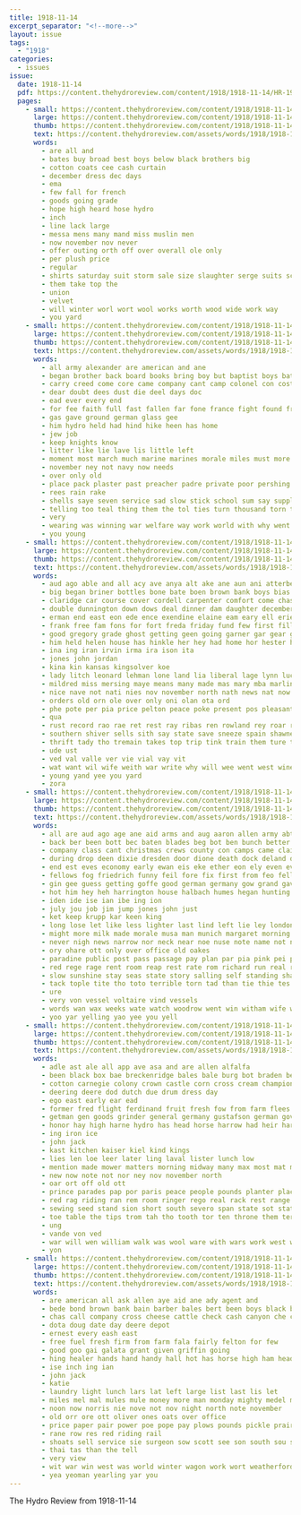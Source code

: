 ```yaml
---
title: 1918-11-14
excerpt_separator: "<!--more-->"
layout: issue
tags:
  - "1918"
categories:
  - issues
issue:
  date: 1918-11-14
  pdf: https://content.thehydroreview.com/content/1918/1918-11-14/HR-1918-11-14.pdf
  pages:
    - small: https://content.thehydroreview.com/content/1918/1918-11-14/small/HR-1918-11-14-01.jpg
      large: https://content.thehydroreview.com/content/1918/1918-11-14/large/HR-1918-11-14-01.jpg
      thumb: https://content.thehydroreview.com/content/1918/1918-11-14/thumbnails/HR-1918-11-14-01.jpg
      text: https://content.thehydroreview.com/assets/words/1918/1918-11-14/HR-1918-11-14-01.txt
      words:
        - are all and
        - bates buy broad best boys below black brothers big
        - cotton coats cee cash curtain
        - december dress dec days
        - ema
        - few fall for french
        - goods going grade
        - hope high heard hose hydro
        - inch
        - line lack large
        - messa mens many mand miss muslin men
        - now november nov never
        - offer outing orth off over overall ole only
        - per plush price
        - regular
        - shirts saturday suit storm sale size slaughter serge suits scott store
        - them take top the
        - union
        - velvet
        - will winter worl wort wool works worth wood wide work way
        - you yard
    - small: https://content.thehydroreview.com/content/1918/1918-11-14/small/HR-1918-11-14-02.jpg
      large: https://content.thehydroreview.com/content/1918/1918-11-14/large/HR-1918-11-14-02.jpg
      thumb: https://content.thehydroreview.com/content/1918/1918-11-14/thumbnails/HR-1918-11-14-02.jpg
      text: https://content.thehydroreview.com/assets/words/1918/1918-11-14/HR-1918-11-14-02.txt
      words:
        - all army alexander are american and ane
        - began brother back board books bring boy but baptist boys battle been
        - carry creed come core came company cant camp colonel con cost course cee church
        - dear doubt dees dust die deel days doc
        - ead ever every end
        - for fee faith full fast fallen far fone france fight found from
        - gas gave ground german glass gee
        - him hydro held had hind hike heen has home
        - jew job
        - keep knights know
        - litter like lie lave lis little left
        - moment most march much marine marines morale miles must more
        - november ney not navy now needs
        - over only old
        - place pack plaster past preacher padre private poor pershing
        - rees rain rake
        - shells saye seven service sad slow stick school sum say supply see spare store sor shoulder save
        - telling too teal thing them the tol ties turn thousand torn then tell
        - very
        - wearing was winning war welfare way work world with why went well
        - you young
    - small: https://content.thehydroreview.com/content/1918/1918-11-14/small/HR-1918-11-14-03.jpg
      large: https://content.thehydroreview.com/content/1918/1918-11-14/large/HR-1918-11-14-03.jpg
      thumb: https://content.thehydroreview.com/content/1918/1918-11-14/thumbnails/HR-1918-11-14-03.jpg
      text: https://content.thehydroreview.com/assets/words/1918/1918-11-14/HR-1918-11-14-03.txt
      words:
        - aud ago able and all acy ave anya alt ake ane aun ani atterberry ark alfred ask anda als agent are army aue ain allen
        - big began briner bottles bone bate boen brown bank boys bias bunday board bees back beat brought bunch body bear bis bertha but best bor bot boas bene been bridgeport business bloom ber bas
        - claridge car course cover cordell carpenter comfort come chas con city close cose certain collins camp charles county cattle caller cullen clark coe chey can
        - double dunnington down dows deal dinner dam daughter december dread day death
        - erman end east eon ede ence exendine elaine eam eary ell erie eve every eda ess
        - frank free fam fons for fort freda friday fund few first filler fill fins fay fee fast folks fer farm fight front falling france from friend fost
        - good gregory grade ghost getting geen going garner gar gear generous glaude guia glidewell gene gina gol gad
        - him held helen house has hinkle her hey had home hor hester hamilton hurt hada haye hah homer hee hae how hape homa hire hyde holes hot hon hight hour hari hair har hydro heo husband hopewell
        - ina ing iran irvin irma ira ison ita
        - jones john jordan
        - kina kin kansas kingsolver koe
        - lady litch leonard lehman lone land lia liberal lage lynn luck like last left list lor
        - mildred miss mersing maye means many made mas mary mba marlin maude mankin miller mak most man mile mound mankins marland mans mee mies mount money morning mar miles martin more monday
        - nice nave not nati nies nov november north nath news nat now night nowka ney nee nay nie
        - orders old orn ole over only oni olan ota ord
        - phe pote per pia price pelton peace poke present pos pleasant pitzer potters people pad priday patterson pap patrick peta place peter
        - qua
        - rust record rao rae ret rest ray ribas ren rowland rey roar ream rains register roy ruhl ring rain rollin
        - southern shiver sells sith say state save sneeze spain shawnee sell shuman saturday son store san soba scarce still sir scott seed she sergeant sunday second shad sun satin star samanta sad spanish schools shia steele seven stamps sale stops solera soul speaker school sek
        - thrift tady tho tremain takes top trip tink train them ture toe tek the teacher thomas thy tori tie tay tonic talk take teal tose trom tennessee tes tor thing
        - ude ust
        - ved val valle ver vie vial vay vit
        - wat want wil wife weith war write why will wee went west wine wilson wit woods well white welcome weiner wallers wake wish wyatt week weatherford way waters werk williams was work wan wren with walter
        - young yand yee you yard
        - zora
    - small: https://content.thehydroreview.com/content/1918/1918-11-14/small/HR-1918-11-14-04.jpg
      large: https://content.thehydroreview.com/content/1918/1918-11-14/large/HR-1918-11-14-04.jpg
      thumb: https://content.thehydroreview.com/content/1918/1918-11-14/thumbnails/HR-1918-11-14-04.jpg
      text: https://content.thehydroreview.com/assets/words/1918/1918-11-14/HR-1918-11-14-04.txt
      words:
        - all are aud ago age ane aid arms and aug aaron allen army abt addley albert
        - back ber been bott bec baten blades beg bot ben bunch better beat bett boot buy below boys betty begin brea bout bridge boring begun best but began brought belo beach body
        - company class cant christmas crews county con camps came clair clove cross cote caddo cane car clear crary colo camp castle cha crew cork chart cana commander companion cold cael cook cea creel copper
        - during drop deen dixie dresden door dione death dock deland duke dee dukes down doing deth dash day deck dark dallas depew done due dust der denmark
        - end est eves economy early ewan eis eke ether eon ely even ever enters every east
        - fellows fog friedrich funny feil fore fix first from feo fell forks fare fan few for fellow fight fall frand fear flag fon fond felt full fire fingers french
        - gin gee guess getting goffe good german germany gow grand gave gat gita gen guns goad gang gone given glory going
        - hot him hey heh harrington house halbach humes hegan hunting held holt home how hie hold hin hus hoan hons had hydro hundred hart hands hobby has hase hed hoy hore heads haw hol hard hans hogan har hax head her hole
        - iden ide ise ian ibe ing ion
        - july jou job jim jump jones john just
        - ket keep krupp kar keen king
        - long lose let like less lighter last lind left lie ley london lae locks lock landon lit loss lat line
        - might more milk made morale musa man munich margaret morning much mine main mobile miss mock mus men mail manon moment may macarthur matter many mac most meal mam mercy masel
        - never nigh news narrow nor neck near noe nuse note name not need
        - ory ohare ott only over office old oakes
        - paradine public post pass passage pay plan par pia pink pei pee pulling plenty palm pitzer pray pounds pretty place province pees president pla pitch pair
        - red rege rage rent room reap rest rate rom richard run real rat ready rious rates rather running rider read
        - slow sunshine stay seas state story salling self standing shade salb sleep struck sony season sale side shiver son sir seifert steel speaker say sand sison sali shows she soon slim slot said see single still saw surrey states sane sol ship smaller second saas smoke sea serles six stoke sam shon
        - tack tople tite tho toto terrible torn tad than tie thie tes too the tae talk toren toe town teen thu taken then tok tall talent toward tree track tor tei trom teat trong turns texas tag tan ting tato tee thon tise tell tat take trial tas till them tea tobe tse tour thom
        - ure
        - very von vessel voltaire vind vessels
        - words wan wax weeks wate watch woodrow went win witham wife warm watt want wit wilson word well wild was with water world wonder war way why while work wood works west wilhelm week warning white
        - yoo yar yelling yao yee you yell
    - small: https://content.thehydroreview.com/content/1918/1918-11-14/small/HR-1918-11-14-05.jpg
      large: https://content.thehydroreview.com/content/1918/1918-11-14/large/HR-1918-11-14-05.jpg
      thumb: https://content.thehydroreview.com/content/1918/1918-11-14/thumbnails/HR-1918-11-14-05.jpg
      text: https://content.thehydroreview.com/assets/words/1918/1918-11-14/HR-1918-11-14-05.txt
      words:
        - adle ast ale all app ave asa and are allen alfalfa
        - been black box bae breckenridge bales bale burg bot braden bee border bay bull
        - cotton carnegie colony crown castle corn cross cream champion cattle cutter clerk cee clock count cope course council corres canton chairs carp
        - deering deere dod dutch due drum dress day
        - ego east early ear ead
        - former fred flight ferdinand fruit fresh fow from farm flees for
        - getman gen goods grinder general germany gustafson german gov good gray grade grand gane gott
        - honor hay high harne hydro has head horse harrow had heir harn huckins
        - ing iron ice
        - john jack
        - kast kitchen kaiser kiel kind kings
        - lies len loe leer later ling laval lister lunch low
        - mention made mower matters morning midway many max most mat mare masters miles monday masset milk mules
        - new now note not nor ney nov november north
        - oar ort off old ott
        - prince parades pap por paris peace people pounds planter place pero pera
        - red rag riding ran rem room ringer rego real rack rest range
        - sewing seed stand sion short south severo span state sot station say stove stone smooth sell sade shoats stalk steers scott sar set salow
        - toe table the tips trom tah tho tooth tor ten throne them terran town too tas turks top
        - ung
        - vande von ved
        - war will wen william walk was wool ware with wars work west winterfield wes window
        - yon
    - small: https://content.thehydroreview.com/content/1918/1918-11-14/small/HR-1918-11-14-06.jpg
      large: https://content.thehydroreview.com/content/1918/1918-11-14/large/HR-1918-11-14-06.jpg
      thumb: https://content.thehydroreview.com/content/1918/1918-11-14/thumbnails/HR-1918-11-14-06.jpg
      text: https://content.thehydroreview.com/assets/words/1918/1918-11-14/HR-1918-11-14-06.txt
      words:
        - are american all ask allen aye aid ane ady agent and
        - bede bond brown bank bain barber bales bert been boys black buy but bradley bet bradle
        - chas call company cross cheese cattle check cash canyon che cedar county cau colts credit clerk candies cold cannon
        - dota doug date day deere depot
        - ernest every eash east
        - free fuel fresh firm from farm fala fairly felton for few
        - good goo gai galata grant given griffin going
        - hing healer hands hand handy hall hot has horse high ham head how hay harness harnes hydro
        - ise inch ing ian
        - john jack
        - katie
        - laundry light lunch lars lat left large list last lis let
        - miles mel mal mules mule money more man monday mighty medel ming mare milk
        - noon now norris nie nove not nov night north note november
        - old orr ore ott oliver ones oats over office
        - price paper pair power poe pope pay plows pounds pickle prairie per public
        - rane row res red riding rail
        - shoats sell service sie surgeon sow scott see son south sou sale steers supply stamps stove save special sherman set such smooth standard
        - thai tas than the tell
        - very view
        - wit war win west was world winter wagon work wort weatherford with will wheat
        - yea yeoman yearling yar you
---
```


The Hydro Review from 1918-11-14

<!--more-->

